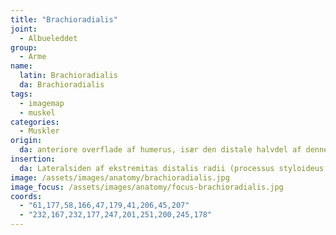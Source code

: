 ```yaml
---
title: "Brachioradialis"
joint:
  - Albueleddet
group:
  - Arme
name:
  latin: Brachioradialis
  da: Brachioradialis
tags:
  - imagemap
  - muskel
categories:
  - Muskler
origin: 
  da: anteriore overflade af humerus, især den distale halvdel af denne knogle
insertion: 
  da: Lateralsiden af ekstremitas distalis radii (processus styloideus radii)
image: /assets/images/anatomy/brachioradialis.jpg
image_focus: /assets/images/anatomy/focus-brachioradialis.jpg
coords:
  - "61,177,58,166,47,179,41,206,45,207"
  - "232,167,232,177,247,201,251,200,245,178"
---
```


